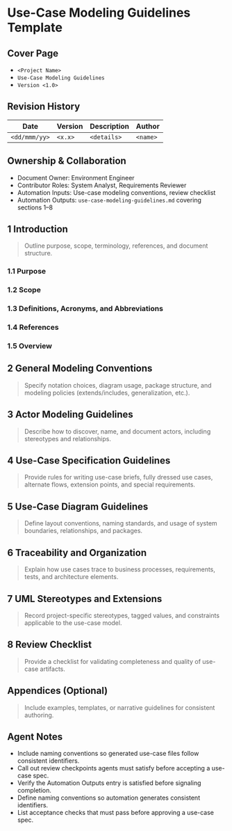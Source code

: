 # Use-Case Modeling Guidelines Template

## Cover Page

- `<Project Name>`
- `Use-Case Modeling Guidelines`
- `Version <1.0>`


## Revision History

| Date | Version | Description | Author |
| --- | --- | --- | --- |
| `<dd/mmm/yy>` | `<x.x>` | `<details>` | `<name>` |

## Ownership & Collaboration

- Document Owner: Environment Engineer
- Contributor Roles: System Analyst, Requirements Reviewer
- Automation Inputs: Use-case modeling conventions, review checklist
- Automation Outputs: `use-case-modeling-guidelines.md` covering sections 1–8


## 1 Introduction

> Outline purpose, scope, terminology, references, and document structure.

### 1.1 Purpose

### 1.2 Scope

### 1.3 Definitions, Acronyms, and Abbreviations

### 1.4 References

### 1.5 Overview

## 2 General Modeling Conventions

> Specify notation choices, diagram usage, package structure, and modeling policies (extends/includes, generalization, etc.).

## 3 Actor Modeling Guidelines

> Describe how to discover, name, and document actors, including stereotypes and relationships.

## 4 Use-Case Specification Guidelines

> Provide rules for writing use-case briefs, fully dressed use cases, alternate flows, extension points, and special requirements.

## 5 Use-Case Diagram Guidelines

> Define layout conventions, naming standards, and usage of system boundaries, relationships, and packages.

## 6 Traceability and Organization

> Explain how use cases trace to business processes, requirements, tests, and architecture elements.

## 7 UML Stereotypes and Extensions

> Record project-specific stereotypes, tagged values, and constraints applicable to the use-case model.

## 8 Review Checklist

> Provide a checklist for validating completeness and quality of use-case artifacts.

## Appendices (Optional)

> Include examples, templates, or narrative guidelines for consistent authoring.

## Agent Notes

- Include naming conventions so generated use-case files follow consistent identifiers.
- Call out review checkpoints agents must satisfy before accepting a use-case spec.
- Verify the Automation Outputs entry is satisfied before signaling completion.
- Define naming conventions so automation generates consistent identifiers.
- List acceptance checks that must pass before approving a use-case spec.
